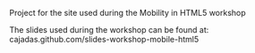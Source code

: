 Project for the site used during the Mobility in HTML5 workshop

The slides used during the workshop can be found at: cajadas.github.com/slides-workshop-mobile-html5
